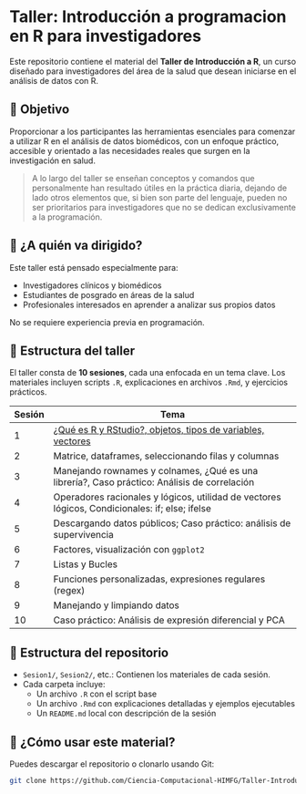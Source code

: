 # Taller: Introducción a programacion en R para investigadores

Este repositorio contiene el material del **Taller de Introducción a R**, un curso diseñado para investigadores del área de la salud que desean iniciarse en el análisis de datos con R.

## 🎯 Objetivo

Proporcionar a los participantes las herramientas esenciales para comenzar a utilizar R en el análisis de datos biomédicos, con un enfoque práctico, accesible y orientado a las necesidades reales que surgen en la investigación en salud.

> A lo largo del taller se enseñan conceptos y comandos que personalmente han resultado útiles en la práctica diaria, dejando de lado otros elementos que, si bien son parte del lenguaje, pueden no ser prioritarios para investigadores que no se dedican exclusivamente a la programación.

## 🧪 ¿A quién va dirigido?

Este taller está pensado especialmente para:

- Investigadores clínicos y biomédicos
- Estudiantes de posgrado en áreas de la salud
- Profesionales interesados en aprender a analizar sus propios datos

No se requiere experiencia previa en programación.

## 🧭 Estructura del taller

El taller consta de **10 sesiones**, cada una enfocada en un tema clave. Los materiales incluyen scripts `.R`, explicaciones en archivos `.Rmd`, y ejercicios prácticos.

| Sesión | Tema |
|--------|------|
| 1      | [¿Qué es R y RStudio?, objetos, tipos de variables, vectores](./Sesion1/Sesion1.html) | 
| 2      | Matrice, dataframes, seleccionando filas y columnas |
| 3      | Manejando rownames y colnames, ¿Qué es una librería?, Caso práctico: Análisis de correlación |
| 4      | Operadores racionales y lógicos, utilidad de vectores lógicos, Condicionales: if; else; ifelse |
| 5      | Descargando datos públicos; Caso práctico: análisis de supervivencia |
| 6      | Factores, visualización con `ggplot2` |
| 7      | Listas y Bucles |
| 8      | Funciones personalizadas, expresiones regulares (regex) |
| 9      | Manejando y limpiando datos |
| 10     | Caso práctico: Análisis de expresión diferencial y PCA |

## 📁 Estructura del repositorio

- `Sesion1/`, `Sesion2/`, etc.: Contienen los materiales de cada sesión.
- Cada carpeta incluye:
  - Un archivo `.R` con el script base
  - Un archivo `.Rmd` con explicaciones detalladas y ejemplos ejecutables
  - Un `README.md` local con descripción de la sesión

## 🚀 ¿Cómo usar este material?

Puedes descargar el repositorio o clonarlo usando Git:

```bash
git clone https://github.com/Ciencia-Computacional-HIMFG/Taller-Introduccion_R.git

